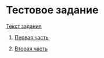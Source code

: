 # Тестовое задание #

[Текст задания](https://github.com/maranqz/rkg.test.task/blob/master/task.pdf)

1. [Первая часть](https://github.com/maranqz/rkg.test.task/tree/first_task)

2. [Вторая часть](https://github.com/maranqz/rkg.test.task/tree/second_task)
